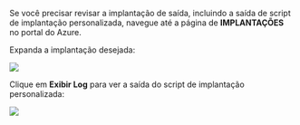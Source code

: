 Se você precisar revisar a implantação de saída, incluindo a saída de script de implantação personalizada, navegue até a página de **IMPLANTAÇÕES** no portal do Azure.

Expanda a implantação desejada:

![](./media/web-sites-python-troubleshoot-deployment/portal-deployment-history.png)

Clique em **Exibir Log** para ver a saída do script de implantação personalizada:

![](./media/web-sites-python-troubleshoot-deployment/portal-deployment-log.png)
